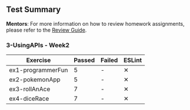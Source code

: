 ## Test Summary

**Mentors**: For more information on how to review homework assignments, please refer to the [Review Guide](https://github.com/HackYourFuture/mentors/blob/main/assignment-support/review-guide.md).

### 3-UsingAPIs - Week2

|     Exercise      | Passed | Failed | ESLint |
|-------------------|--------|--------|--------|
| ex1-programmerFun |   5    |   -    |   ✕    |
| ex2-pokemonApp    |   5    |   -    |   ✕    |
| ex3-rollAnAce     |   7    |   -    |   ✕    |
| ex4-diceRace      |   7    |   -    |   ✕    |
